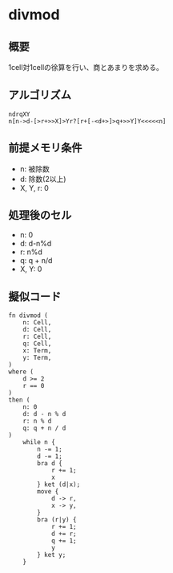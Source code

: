 # divmod

## 概要

1cell対1cellの徐算を行い、商とあまりを求める。

## アルゴリズム

```bf
ndrqXY
n[n->d-[>r+>>X]>Yr?[r+[-<d+>]>q+>>Y]Y<<<<<n]
```

## 前提メモリ条件

+ n: 被除数
+ d: 除数(2以上)
+ X, Y, r: 0

## 処理後のセル

+ n: 0
+ d: d-n%d
+ r: n%d
+ q: q + n/d
+ X, Y: 0

## 擬似コード

```
fn divmod (
    n: Cell,
    d: Cell,
    r: Cell,
    q: Cell,
    x: Term,
    y: Term,
)
where (
    d >= 2
    r == 0
)
then (
    n: 0
    d: d - n % d
    r: n % d
    q: q + n / d
)
    while n { 
        n -= 1;
        d -= 1;
        bra d {
            r += 1;
            x
        } ket (d|x);
        move {
            d -> r,
            x -> y,
        }
        bra (r|y) {
            r += 1;
            d += r;
            q += 1;
            y
        } ket y;
    }
```
